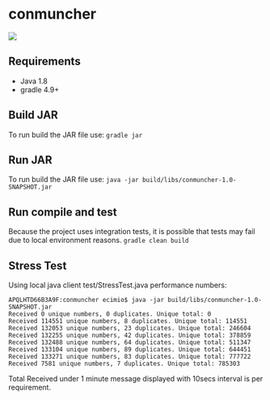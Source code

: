 # conmuncher
![](https://media.giphy.com/media/mh6H1spZTaQa4/giphy.gif)

## Requirements
- Java 1.8
- gradle 4.9+ 

## Build JAR
To run build the JAR file use:
```gradle jar```

## Run JAR
To run build the JAR file use:
```java -jar build/libs/conmuncher-1.0-SNAPSHOT.jar```

## Run compile and test
Because the project uses integration tests, it is possible that tests may fail due to local environment reasons. 
```gradle clean build```

## Stress Test 
Using local java client test/StressTest.java performance numbers:
```
APQLHTD66B3A9F:conmuncher ecimio$ java -jar build/libs/conmuncher-1.0-SNAPSHOT.jar
Received 0 unique numbers, 0 duplicates. Unique total: 0
Received 114551 unique numbers, 8 duplicates. Unique total: 114551
Received 132053 unique numbers, 23 duplicates. Unique total: 246604
Received 132255 unique numbers, 42 duplicates. Unique total: 378859
Received 132488 unique numbers, 64 duplicates. Unique total: 511347
Received 133104 unique numbers, 89 duplicates. Unique total: 644451
Received 133271 unique numbers, 83 duplicates. Unique total: 777722
Received 7581 unique numbers, 7 duplicates. Unique total: 785303
``` 
Total Received under 1 minute message displayed with 10secs interval is per requirement.